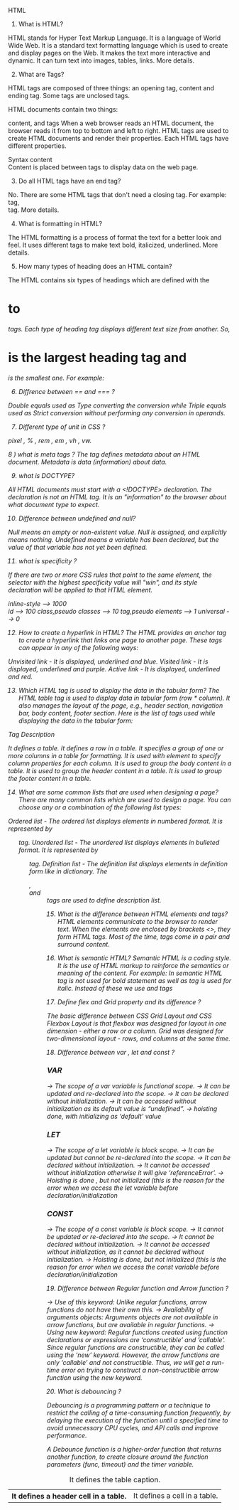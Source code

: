 HTML 

1) What is HTML?

HTML stands for Hyper Text Markup Language. It is a language of World Wide Web. It is a standard text formatting language which is used to create and display pages on the Web. It makes the text more interactive and dynamic. It can turn text into images, tables, links. More details.

2) What are Tags?

HTML tags are composed of three things: an opening tag, content and ending tag. Some tags are unclosed tags.

HTML documents contain two things:

content, and
tags
When a web browser reads an HTML document, the browser reads it from top to bottom and left to right. HTML tags are used to create HTML documents and render their properties. Each HTML tags have different properties.

Syntax
<tag> content </tag>  
Content is placed between tags to display data on the web page.


3) Do all HTML tags have an end tag?  

No. There are some HTML tags that don't need a closing tag. For example: <image> tag, <br> tag. More details.

4) What is formatting in HTML?

The HTML formatting is a process of format the text for a better look and feel. It uses different tags to make text bold, italicized, underlined. More details.

5) How many types of heading does an HTML contain?

The HTML contains six types of headings which are defined with the <h1> to <h6> tags. Each type of heading tag displays different text size from another. So, <h1> is the largest heading tag and <h6> is the smallest one. For example:

6) Diffrence between == and === ?

Double equals used as Type converting the conversion while
Triple equals used as Strict conversion without performing any conversion in operands.

7) Different type of unit in CSS ?

pixel , % , rem , em , vh , vw.

8 ) what is meta tags ?
 The <meta> tag defines metadata about an HTML document. Metadata is data (information) about data.

9) what is DOCTYPE? 

All HTML documents must start with a <!DOCTYPE> declaration.
The declaration is not an HTML tag. It is an "information" to the browser about what document type to expect.

10) Difference between undefined and null?

Null means an empty or non-existent value. Null is assigned, and explicitly means nothing.
Undefined means a variable has been declared, but the value of that variable has not yet been defined. 

11) what is specificity ?

If there are two or more CSS rules that point to the same element, the selector with the highest specificity value will "win", and its style declaration will be applied to that HTML element.

inline-style            --> 1000    
id                      --> 100
class,pseudo classes    --> 10
tag,pseudo elements     --> 1
universal               --> 0

12) How to create a hyperlink in HTML?
The HTML provides an anchor tag to create a hyperlink that links one page to another page. These tags can appear in any of the following ways:

Unvisited link - It is displayed, underlined and blue.
Visited link - It is displayed, underlined and purple.
Active link - It is displayed, underlined and red.

13) Which HTML tag is used to display the data in the tabular form?
The HTML table tag is used to display data in tabular form (row * column). It also manages the layout of the page, e.g., header section, navigation bar, body content, footer section. Here is the list of tags used while displaying the data in the tabular form:

Tag	Description
<table>	It defines a table.
<tr>	It defines a row in a table.
<th>	It defines a header cell in a table.
<td>	It defines a cell in a table.
<caption>	It defines the table caption.
<colgroup>	It specifies a group of one or more columns in a table for formatting.
<col>	It is used with <colgroup> element to specify column properties for each column.
<tbody>	It is used to group the body content in a table.
<thead>	It is used to group the header content in a table.
<tfooter>	It is used to group the footer content in a table.

14) What are some common lists that are used when designing a page?
There are many common lists which are used to design a page. You can choose any or a combination of the following list types:

Ordered list - The ordered list displays elements in numbered format. It is represented by <ol> tag.
Unordered list - The unordered list displays elements in bulleted format. It is represented by <ul> tag.
Definition list - The definition list displays elements in definition form like in dictionary. The <dl>, <dt> and <dd> tags are used to define description list.

15) What is the difference between HTML elements and tags?
HTML elements communicate to the browser to render text. When the elements are enclosed by brackets <>, they form HTML tags. Most of the time, tags come in a pair and surround content.

16) What is semantic HTML?
Semantic HTML is a coding style. It is the use of HTML markup to reinforce the semantics or meaning of the content. For example: In semantic HTML <b> </b> tag is not used for bold statement as well as <i> </i> tag is used for italic. Instead of these we use <strong></strong> and <em></em> tags

17) Define flex and Grid property and its difference ?

The basic difference between CSS Grid Layout and CSS Flexbox Layout is that flexbox was designed for layout in one dimension - either a row or a column. Grid was designed for two-dimensional layout - rows, and columns at the same time. 

18) Difference between var , let and const ?

### VAR
-> The scope of a var variable is functional scope.
-> It can be updated and re-declared into the scope.
-> It can be declared without initialization.
-> It can be accessed without initialization as its default value is “undefined”.
-> hoisting done, with initializing as ‘default’ value

### LET
-> The scope of a let variable is block scope.
-> It can be updated but cannot be re-declared into the scope.
-> It can be declared without initialization.
-> It cannot be accessed without initialization otherwise it will give ‘referenceError’.
-> Hoisting is done , but not initialized (this is the reason for the error when we access the let variable before declaration/initialization

### CONST
-> The scope of a const variable is block scope.
-> It cannot be updated or re-declared into the scope.
-> It cannot be declared without initialization.
-> It cannot be accessed without initialization, as it cannot be declared without initialization.
-> Hoisting is done, but not initialized (this is the reason for error when we access the const variable before declaration/initialization


19) Difference between Regular function and Arrow function ?

-> Use of this keyword: Unlike regular functions, arrow functions do not have their own this. 
-> Availability of arguments objects: Arguments objects are not available in arrow functions, but are available in regular functions. 
-> Using new keyword: Regular functions created using function declarations or expressions are ‘constructible’ and ‘callable’. Since regular functions are constructible, they can be called using the ‘new’ keyword. However, the arrow functions are only ‘callable’ and not constructible. Thus, we will get a run-time error on trying to construct a non-constructible arrow function using the new keyword.

20) What is debouncing ?

Debouncing is a programming pattern or a technique to restrict the calling of a time-consuming function frequently, by delaying the execution of the function until a specified time to avoid unnecessary CPU cycles, and API calls and improve performance.

A Debounce function is a higher-order function that returns another function, to create closure around the function parameters (func, timeout) and the timer variable.
